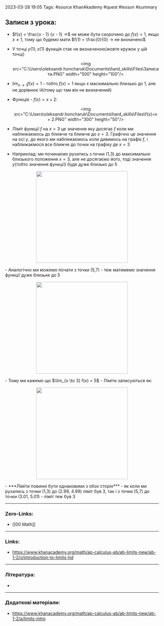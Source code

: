 
2023-03-28 19:05 Tags: #source KhanAkademy #quest #lesson #summary 

## Записи з урока:

- $f(x) = \frac{x - 1} {x - 1} ->$ не може бути скорочено до  $f(x) = 1$, якщо $x \neq 1$, тому що будемо мати $f(1) = \frac{0}{0} -> не визначено$
- У точці $y(1); x(1)$ функція стає не визначеною(жовте кружок у цій точці)<p align="center">
  <img src="C:\Users\oleksandr.honcharuk\Documents\hard_skills\Files\Записати.PNG" width="500" height="100"/>
  </p>

- $\lim_{x \to 1} f(x) = 1$ - тобто $f(x) = 1$ якщо х маскимально близько до 1, але не дорівнює їй(тому що там він не визначений)
- Функція - $f(x) = x + 2$: <p align="center">
  <img src="C:\Users\oleksandr.honcharuk\Documents\hard_skills\Files\f(x)=x + 2.PNG" width="300" height="50"/>
  </p>
- Ліміт функції $f$ на $x = 3$ це значення яку досягає $f$  коли ми наближаємось до ближче та ближче до $x = 3$. Графічно це значення на осі $y$, до якого ми наближаємось коли дивимось на графік $f$, і наближаємося все ближче до точки на графіку де $x = 3$
- Наприклад: ми починаємо рухатись з точки (1,3) до максимально близького положення $x = 3$, але не досягаємо його, тоді значення $y$(тобто значення функції) буде дуже близько до 5
<p align="center">
  <img src="C:\Users\oleksandr.honcharuk\Documents\hard_skills\Files\7f460d0a673f5af283702fccf1d9da7462a48a5a.gif" width="300" height="50"/>
  </p>
   - Аналогічно ми можемо почати з точки (5,7) - теж матимемо значення функції дуже близьке до 5<p align="center">
  <img src="C:\Users\oleksandr.honcharuk\Documents\hard_skills\Files\11ab15823702ab90d5198a2dcd37d65d52627e7b.gif" width="300" height="50"/>
  </p>
- Тому ми кажемо що $\lim_{x \to 3} f(x) = 5$ 
- Ліміти записуються як:<p align="center">
  <img src="C:\Users\oleksandr.honcharuk\Documents\hard_skills\Files\limits notation.PNG" width="300" height="50"/>
  </p>
- ***Ліміти повинні бути однаковими з обох сторін*** - як коли ми рухались з точки (1,3) до (2.99, 4.99) ліміт був 3, так і з точки (5,7) до точки (3.01, 5.01) - ліміт теж був 3

---

### Zero-Links:

- [[00 Math]]
---

### Links:

- https://www.khanacademy.org/math/ap-calculus-ab/ab-limits-new/ab-1-2/v/introduction-to-limits-hd
---

### Література:

- 
---

### Додаткові матеріали:

- https://www.khanacademy.org/math/ap-calculus-ab/ab-limits-new/ab-1-2/a/limits-intro